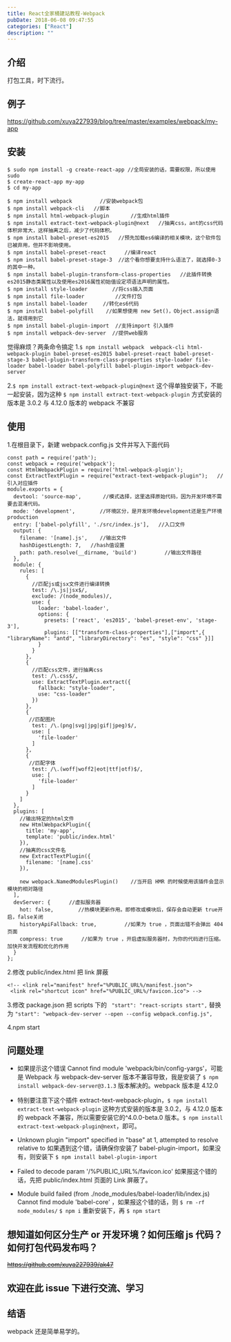 ```yaml
---
title: React全家桶建站教程-Webpack
pubDate: 2018-06-08 09:47:55
categories: ["React"]
description: ""
---
```


## 介绍

打包工具，时下流行。

## 例子

https://github.com/xuya227939/blog/tree/master/examples/webpack/my-app

## 安装

```
$ sudo npm install -g create-react-app //全局安装的话，需要权限，所以使用sudo
$ create-react-app my-app
$ cd my-app

$ npm install webpack         //安装webpack包
$ npm install webpack-cli   //脚本
$ npm install html-webpack-plugin       //生成html插件
$ npm install extract-text-webpack-plugin@next   //抽离css，ant的css代码体积非常大，这样抽离之后，减少了代码体积。
$ npm install babel-preset-es2015   //预先加载es6编译的相关模块，这个软件包已被弃用，但并不影响使用。
$ npm install babel-preset-react      //编译react
$ npm install babel-preset-stage-3  //这个看你想要支持什么语法了，就选择0-3的其中一种。
$ npm install babel-plugin-transform-class-properties   //此插件转换es2015静态类属性以及使用es2016属性初始值设定项语法声明的属性。
$ npm install style-loader        //将css插入页面
$ npm install file-loader          //文件打包
$ npm install babel-loader     //转化es6代码
$ npm install babel-polyfill    //如果想使用 new Set()，Object.assign语法，就得用到它
$ npm install babel-plugin-import  //支持import 引入插件
$ npm install webpack-dev-server  //提供web服务
```

觉得麻烦？两条命令搞定 1.`$ npm install webpack  webpack-cli html-webpack-plugin babel-preset-es2015 babel-preset-react babel-preset-stage-3 babel-plugin-transform-class-properties style-loader file-loader babel-loader babel-polyfill babel-plugin-import webpack-dev-server`

2.`$ npm install extract-text-webpack-plugin@next`
这个得单独安装下，不能一起安装，因为这种 `$ npm install extract-text-webpack-plugin` 方式安装的版本是 3.0.2 与 4.12.0 版本的 webpack 不兼容

## 使用

1.在根目录下，新建 webpack.config.js 文件并写入下面代码

```
const path = require('path');
const webpack = require('webpack');
const HtmlWebpackPlugin = require('html-webpack-plugin');
const ExtractTextPlugin = require("extract-text-webpack-plugin");   //引入对应插件
module.exports = {
  devtool: 'source-map',       //模式选择，这里选择原始代码，因为开发环境不需要去混淆代码。
  mode: 'development',        //环境区分，是开发环境development还是生产环境production
  entry: ['babel-polyfill', './src/index.js'],   //入口文件
  output: {
    filename: '[name].js',    //输出文件
    hashDigestLength: 7,   //hash值设置
    path: path.resolve(__dirname, 'build')         //输出文件路径
  },
  module: {
    rules: [
      {
        //匹配js或jsx文件进行编译转换
        test: /\.js|jsx$/,
        exclude: /(node_modules)/,
        use: {
          loader: 'babel-loader',
          options: {
            presets: ['react', 'es2015', 'babel-preset-env', 'stage-3'],
            plugins: [["transform-class-properties"],["import",{ "libraryName": "antd", "libraryDirectory": "es", "style": "css" }]]
          }
        }
      },
      {
        //匹配css文件，进行抽离css
        test: /\.css$/,
        use: ExtractTextPlugin.extract({
          fallback: "style-loader",
          use: "css-loader"
        })
      },
      {
       //匹配图片
        test: /\.(png|svg|jpg|gif|jpeg)$/,
        use: [
          'file-loader'
        ]
      },
      {
       //匹配字体
        test: /\.(woff|woff2|eot|ttf|otf)$/,
        use: [
          'file-loader'
        ]
      }
    ]
  },
  plugins: [
    //输出特定的html文件
    new HtmlWebpackPlugin({
      title: 'my-app',
      template: 'public/index.html'
    }),
    //抽离的css文件名
    new ExtractTextPlugin({
      filename: '[name].css'
    }),

    new webpack.NamedModulesPlugin()    //当开启 HMR 的时候使用该插件会显示模块的相对路径
  ],
  devServer: {      //虚拟服务器
    hot: false,        //热模块更新作用。即修改或模块后，保存会自动更新 true开启，false关闭
    historyApiFallback: true,         //如果为 true ，页面出错不会弹出 404 页面
    compress: true      //如果为 true ，开启虚拟服务器时，为你的代码进行压缩。加快开发流程和优化的作用
  }
};

```

2.修改 public/index.html
把 link 屏蔽

```
<!-- <link rel="manifest" href="%PUBLIC_URL%/manifest.json">
 <link rel="shortcut icon" href="%PUBLIC_URL%/favicon.ico"> -->
```

3.修改 package.json
把 scripts 下的 ` "start": "react-scripts start",` 替换为 `"start": "webpack-dev-server --open --config webpack.config.js",`

4.npm start

## 问题处理

- 如果提示这个错误 Cannot find module 'webpack/bin/config-yargs'，可能是 Webpack 与 webpack-dev-server 版本不兼容导致，我是安装了 `$ npm install webpack-dev-server@3.1.3` 版本解决的。webpack 版本是 4.12.0

- 特别要注意下这个插件 extract-text-webpack-plugin，`$ npm install extract-text-webpack-plugin` 这种方式安装的版本是 3.0.2，与 4.12.0 版本的 webpack 不兼容，所以需要安装它的^4.0.0-beta.0 版本。`$ npm install extract-text-webpack-plugin@next`，即可。

- Unknown plugin "import" specified in "base" at 1, attempted to resolve relative to 如果遇到这个错，请确保你安装了 babel-plugin-import，如果没有，则安装下 `$ npm install babel-plugin-import`

- Failed to decode param '/%PUBLIC_URL%/favicon.ico' 如果报这个错的话，先把 public/index.html 页面的 Link 屏蔽了。

- Module build failed (from ./node_modules/babel-loader/lib/index.js) Cannot find module 'babel-core' ，如果报这个错的话，则 `$ rm -rf node_modules/` `$ npm i` 重新安装下，再 `$ npm start`

## 想知道如何区分生产 or 开发环境？如何压缩 js 代码？如何打包代码发布吗？

~~https://github.com/xuya227939/ak47~~

## 欢迎在此 issue 下进行交流、学习

## 结语

webpack 还是简单易学的。
